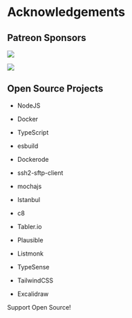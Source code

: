 # Acknowledgements

## Patreon Sponsors

[![](https://raster.shields.io/badge/Patreon-F96854?style=for-the-badge&logo=patreon&logoColor=white)](https://www.patreon.com/fullstacked)

![](https://images.weserv.nl/?url=www.gravatar.com/avatar/dc0c6ee4722506b394c9d405cd7aefcf?v=4&h=40&w=40&fit=cover&mask=circle&maxage=7d)

## Open Source Projects

- NodeJS

- Docker

- TypeScript

- esbuild

- Dockerode

- ssh2-sftp-client

- mochajs

- Istanbul

- c8

- Tabler.io

- Plausible

- Listmonk

- TypeSense

- TailwindCSS

- Excalidraw

Support Open Source!
